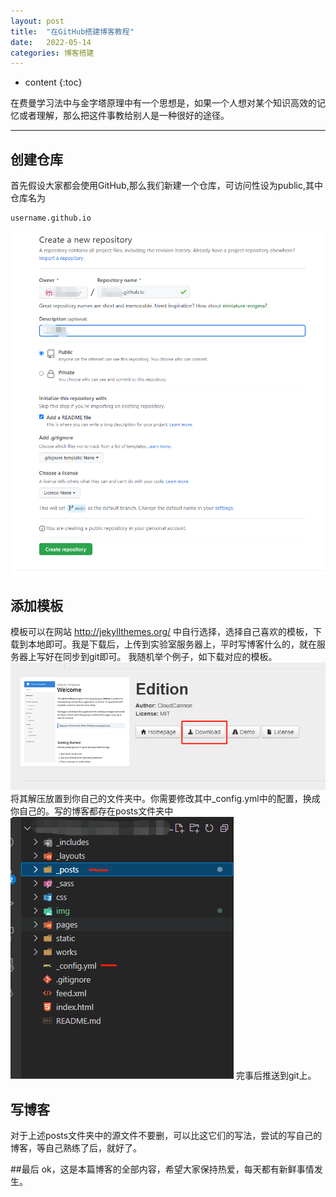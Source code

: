 ```yaml
---
layout: post
title:  "在GitHub搭建博客教程"
date:   2022-05-14
categories: 博客搭建
---
```

* content
{:toc}

在费曼学习法中与金字塔原理中有一个思想是，如果一个人想对某个知识高效的记忆或者理解，那么把这件事教给别人是一种很好的途径。

---
## 创建仓库
首先假设大家都会使用GitHub,那么我们新建一个仓库，可访问性设为public,其中仓库名为 
```
username.github.io
```
![创建仓库示意图](/img/2022-5-14/1.png)

## 添加模板
模板可以在网站 http://jekyllthemes.org/ 中自行选择，选择自己喜欢的模板，下载到本地即可。我是下载后，上传到实验室服务器上，平时写博客什么的，就在服务器上写好在同步到git即可。
我随机举个例子，如下载对应的模板。
![下载模板](/img/2022-5-14/2.png)
将其解压放置到你自己的文件夹中。你需要修改其中_config.yml中的配置，换成你自己的。写的博客都存在posts文件夹中
![文件目录](/img/2022-5-14/3.png)
完事后推送到git上。

## 写博客
对于上述posts文件夹中的源文件不要删，可以比这它们的写法，尝试的写自己的博客，等自己熟练了后，就好了。

##最后
ok，这是本篇博客的全部内容，希望大家保持热爱，每天都有新鲜事情发生。
